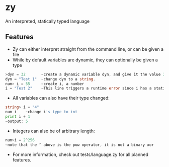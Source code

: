 ﻿# zy
An interpreted, statically typed language

## Features
* Zy can either interpret straight from the command line, or can be given a file
* While by default variables are dynamic, they can optionally be given a type  
```go
>dyn = 32       ~create a dynamic variable dyn, and give it the value 32  
dyn = "Test 1"  ~change dyn to a string.  
num> i = 55     ~create i, a number
i = "Test 2"    ~This line triggers a runtime error since i has a static typing  
```
* All variables can also have their type changed:  
```go
string> i = "4"  
num i    ~change i's type to int  
print i + 1  
~output: 5  
```
* Integers can also be of arbitrary length:  
```go
num>i = 2^256  
~note that the ^ above is the pow operator, it is not a binary xor  
```
* For more information, check out tests/language.zy for all planned features.
